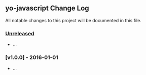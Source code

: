 ## yo-javascript Change Log

All notable changes to this project will be documented in this file.

### [Unreleased][unreleased]

- ...

### [v1.0.0] - 2016-01-01

- ...

[unreleased]: https://github.com/takeshelter/yo-javascript/compare/v1.0.0...HEAD
[v0.0.1]: https://github.com/takeshelter/yo-javascript/compare/v0.0.0...v1.0.0

